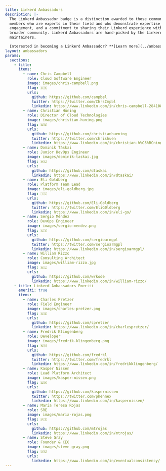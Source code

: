 ```yaml
---
title: Linkerd Ambassadors
description: |-
  The Linkerd Ambassador badge is a distinction awarded to those community
  members who are experts in their field and who demonstrate expertise, passion,
  engagement, and a commitment to sharing their Linkerd experience with the
  broader community. Linkerd Ambassadors are hand-picked by the Linkerd
  maintainers.

  Interested in becoming a Linkerd Ambassador? **[Learn more](../ambassadors-apply/)**
layout: ambassadors
params:
  sections:
    - title: 
      items:
        - name: Chris Campbell
          role: Cloud Software Engineer
          image: images/chris-campbell.png
          flag: 🇺🇸
          urls:
            github: https://github.com/campbel
            twitter: https://twitter.com/ChrsCmpbl
            linkedin: https://www.linkedin.com/in/chris-campbell-28410839/
        - name: Christian Hüning
          role: Director of Cloud Technologies
          image: images/christian-huning.png
          flag: 🇩🇪
          urls:
            github: https://github.com/christianhuening
            twitter: https://twitter.com/chrishuen
            linkedin: https://www.linkedin.com/in/christian-h%C3%BCning-964191a3/
        - name: Dominik Táskai
          role: Junior DevOps Engineer
          image: images/dominik-taskai.jpg
          flag: 🇭🇺
          urls:
            github: https://github.com/dtaskai
            linkedin: https://www.linkedin.com/in/dtaskai/
        - name: Eli Goldberg
          role: Platform Team Lead
          image: images/eli-goldberg.jpg
          flag: 🇮🇱
          urls:
            github: https://github.com/Eli-Goldberg
            twitter: https://twitter.com/EliG0ldberg
            linkedin: https://www.linkedin.com/in/eli-go/
        - name: Sergio Méndez
          role: DevOps Engineer
          image: images/sergio-mendez.png
          flag: 🇬🇹
          urls:
            github: https://github.com/sergioarmgpl
            twitter: https://twitter.com/sergioarmgpl
            linkedin: https://www.linkedin.com/in/sergioarmgpl/
        - name: William Rizzo
          role: Consulting Architect
          image: images/william-rizzo.jpg
          flag: 🇳🇱
          urls:
            github: https://github.com/wrkode
            linkedin: https://www.linkedin.com/in/william-rizzo/
    - title: Linkerd Ambassadors Emeriti
      emeriti: true
      items:
        - name: Charles Pretzer
          role: Field Engineer
          image: images/charles-pretzer.png
          flag: 🇺🇸
          urls:
            github: https://github.com/cpretzer
            linkedin: https://www.linkedin.com/in/charlespretzer/
        - name: Fredrik Klingenberg
          role: Developer
          image: images/fredrik-klingenberg.png
          flag: 🇳🇴
          urls:
            github: https://github.com/fredrkl
            twitter: https://twitter.com/fredrkl
            linkedin: https://www.linkedin.com/in/fredrikklingenberg/
        - name: Kasper Nissen
          role: Lead Platform Architect
          image: images/kasper-nissen.png
          flag: 🇩🇰
          urls:
            github: https://github.com/kaspernissen
            twitter: https://twitter.com/phennex
            linkedin: https://www.linkedin.com/in/kaspernissen/
        - name: María Teresa Rojas
          role: SRE
          image: images/maria-rojas.png
          flag: 🇵🇹
          urls:
            github: https://github.com/mtrojas
            linkedin: https://www.linkedin.com/in/mtrojas/
        - name: Steve Gray
          role: Founder & CEO
          image: images/steve-gray.png
          flag: 🇦🇺
          urls:
            linkedin: https://www.linkedin.com/in/eventualconsistency/
---
```

